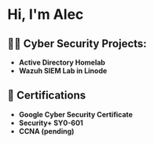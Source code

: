 <h1>Hi, I'm Alec <br/>

<h2>👨‍💻 Cyber Security Projects:</h2>

- <b>Active Directory Homelab</b>
- <b> Wazuh SIEM Lab in Linode<b>

<h2>📜 Certifications </h2>

- <b> Google Cyber Security Certificate <b>
- <b> Security+ SY0-601 <b>
- <b> CCNA (pending)<b> 

